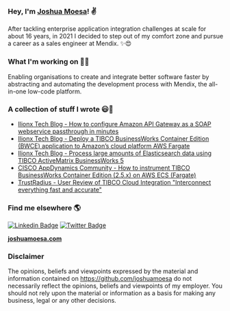 ### Hey, I'm [Joshua Moesa](https://joshuamoesa.com)! ✌

After tackling enterprise application integration challenges at scale for about 16 years, in 2021 I decided to step out of my comfort zone and pursue a career as a sales engineer at Mendix. ✨😍

### What I'm working on 👨‍💻

Enabling organisations to create and integrate better software faster by abstracting and automating the development process with Mendix, the all-in-one low-code platform.

### A collection of stuff I wrote 😃🧾
<!-- BLOG-POST-LIST:START -->
- [Ilionx Tech Blog - How to configure Amazon API Gateway as a SOAP webservice passthrough in minutes](https://tech.ilionx.com/how-configure-amazon-api-gateway-soap-webservice-passthrough-minutes/)
- [Ilionx Tech Blog - Deploy a TIBCO BusinessWorks Container Edition (BWCE) application to Amazon’s cloud platform AWS Fargate](https://tech.ilionx.com/deploy-a-tibco-businessworks-container-edition-bwce-application-to-amazons-cloud-platform-aws-fargate/)
- [Ilionx Tech Blog - Process large amounts of Elasticsearch data using TIBCO ActiveMatrix BusinessWorks 5](https://tech.ilionx.com/process-large-amounts-of-elasticsearch-data-using-tibco-activematrix-businessworks-5/)
- [CISCO AppDynamics Community - How to instrument TIBCO BusinessWorks Container Edition (2.5.x) on AWS ECS (Fargate)](https://community.appdynamics.com/t5/Java-Java-Agent-Installation-JVM/How-to-instrument-TIBCO-BusinessWorks-Container-Edition-2-5-x-on/td-p/41221)
- [TrustRadius - User Review of TIBCO Cloud Integration "Interconnect everything fast and accurate"](https://www.trustradius.com/reviews/tibco-businessworks-2017-07-25-15-58-11)


<!-- BLOG-POST-LIST:END -->

### Find me elsewhere 🌎

[![Linkedin Badge](https://img.shields.io/badge/-LinkedIn-blue?style=flat-square&logo=Linkedin&logoColor=white&link=https://www.linkedin.com/in/joshuamoesa/)](https://www.linkedin.com/in/joshuamoesa/)  [![Twitter Badge](https://img.shields.io/badge/-Twitter-1ca0f1?style=flat-square&labelColor=1ca0f1&logo=twitter&logoColor=white&link=https://twitter.com/joshuamoesa)](https://twitter.com/joshuamoesa)


**[joshuamoesa.com](https://joshuamoesa.com)**

### Disclaimer

The opinions, beliefs and viewpoints expressed by the material and information contained on https://github.com/joshuamoesa do not necessarily reflect the opinions, beliefs and viewpoints of my employer. You should not rely upon the material or information as a basis for making any business, legal or any other decisions.
